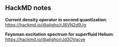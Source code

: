 ## HackMD notes

  **Current density operator in second quantization**: 
    https://hackmd.io/@aligho/rJ8VN2d9Jg

  **Feynman excitation spectrum for superfluid Helium**: 
    https://hackmd.io/@aligho/rJd3OVqcye
